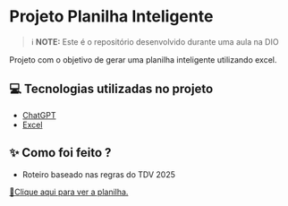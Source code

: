 # Projeto Planilha Inteligente


 > ℹ️ **NOTE:** Este é o repositório desenvolvido durante uma aula na DIO

Projeto com o objetivo de gerar uma planilha inteligente utilizando excel.


## 💻 Tecnologias utilizadas no projeto

- [ChatGPT](https://chat.openai.com/) 
- [Excel](https://www.office.com/)

## ✨ Como foi feito ?

- Roteiro baseado nas regras do TDV 2025

<a href="https://github.com/Ratelli/Planilha-TDV/blob/main/Time%20de%20vendas%20(TDV%202025).xlsx" title="View raw"> 📕Clique aqui para ver a planilha.</a>
